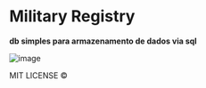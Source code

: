 # Military Registry


**db simples para armazenamento de dados via sql**


![image](https://github.com/user-attachments/assets/66b1c80d-97c5-407d-9f1b-6e1dd56812c1)

MIT LICENSE ©
